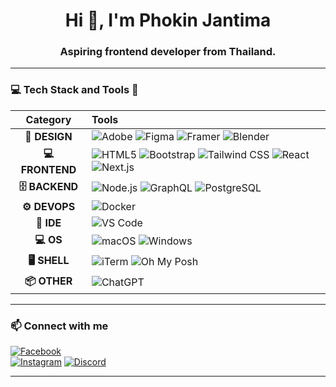 <h1 align="center">Hi 👋, I'm Phokin Jantima</h1>
<h3 align="center">Aspiring frontend developer from Thailand.</h3>

---

### 💻  Tech Stack and Tools  🧰

| **Category** | **Tools** |
|:--:|:--|
| **🎨 DESIGN** | ![Adobe](https://img.shields.io/badge/-Adobe-%23FF0000?logo=adobe&logoColor=white) ![Figma](https://img.shields.io/badge/-Figma-%2300C4CC?logo=figma&logoColor=white) ![Framer](https://img.shields.io/badge/-Framer-black?logo=framer&logoColor=white) ![Blender](https://img.shields.io/badge/-Blender-%23F5792A?logo=blender&logoColor=white) |
| **💻 FRONTEND** | ![HTML5](https://img.shields.io/badge/-HTML5-E34F26?logo=html5&logoColor=white) ![Bootstrap](https://img.shields.io/badge/-Bootstrap-%23563D7C?logo=bootstrap&logoColor=white) ![Tailwind CSS](https://img.shields.io/badge/-TailwindCSS-%2338B2AC?logo=tailwind-css&logoColor=white) ![React](https://img.shields.io/badge/-React-%2320232a?logo=react&logoColor=%2361DAFB) ![Next.js](https://img.shields.io/badge/-Next.js-black?logo=next.js) |
| **🗄️ BACKEND** | ![Node.js](https://img.shields.io/badge/-Node.js-%23339933?logo=node.js&logoColor=white) ![GraphQL](https://img.shields.io/badge/-GraphQL-E10098?logo=graphql&logoColor=white) ![PostgreSQL](https://img.shields.io/badge/-PostgreSQL-%23336791?logo=postgresql&logoColor=white) |
| **⚙️ DEVOPS** | ![Docker](https://img.shields.io/badge/-Docker-%232496ED?logo=docker&logoColor=white) |
| **🧠 IDE** | ![VS Code](https://img.shields.io/badge/-VS%20Code-%23007ACC?logo=visual-studio-code&logoColor=white) |
| **💻 OS** | ![macOS](https://img.shields.io/badge/-macOS-%23000000?logo=apple&logoColor=white) ![Windows](https://img.shields.io/badge/-Windows-%230078D6?logo=windows&logoColor=white) |
| **🖥️ SHELL** | ![iTerm](https://img.shields.io/badge/-iTerm2-%23000000?logo=iterm2&logoColor=white) ![Oh My Posh](https://img.shields.io/badge/-Oh%20My%20Posh-%23FBA918?logo=oh-my-posh&logoColor=white) |
| **📦 OTHER** | ![ChatGPT](https://img.shields.io/badge/-ChatGPT-00A67E?logo=openai&logoColor=white) |

---

### 📫 Connect with me

[![Facebook](https://img.shields.io/badge/-Facebook-%231877F2?logo=facebook&logoColor=white)](https://fb.com/phokin4720)  
[![Instagram](https://img.shields.io/badge/-Instagram-%23E4405F?logo=instagram&logoColor=white)](https://instagram.com/toey_2216)
[![Discord](https://img.shields.io/badge/-Discord-5865F2?logo=discord&logoColor=white)](https://discord.com/users/am4am)

---
